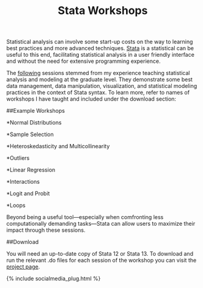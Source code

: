 ﻿---
layout: post
title: Stata Workshops
comments: true 

redirect_from: "/2015/02/23/stata-workshops/"

permalink: stata-workshops
---

Statistical analysis can involve some start-up costs on the way to learning best practices and more advanced techniques. [Stata](http://www.stata.com/) is a statistical can be useful to this end, facilitating statistical analysis in a user friendly interface and without the need for extensive programming experience.

The [following](https://github.com/moralesn/stata_workshopsblob/master/README.md) sessions stemmed from my experience teaching statistical analysis and modeling at the graduate level. They demonstrate some best data management, data manipulation, visualization, and statistical modeling practices in the context of Stata syntax. To learn more, refer to names of workshops I have taught and included under the download section:

##Example Workshops 

*Normal Distributions

*Sample Selection

*Heteroskedasticity and Multicollinearity 

*Outliers

*Linear Regression

*Interactions

*Logit and Probit

*Loops

Beyond being a useful tool—especially when comfronting less computationally demanding tasks—Stata can allow users to maximize their impact through these sessions. 

##Download

You will need an up-to-date copy of Stata 12 or Stata 13. To download and run the relevant .do files for each session of the workshop you can visit the [project page](https://github.com/moralesn/stata_workshops).

{% include socialmedia_plug.html %}
